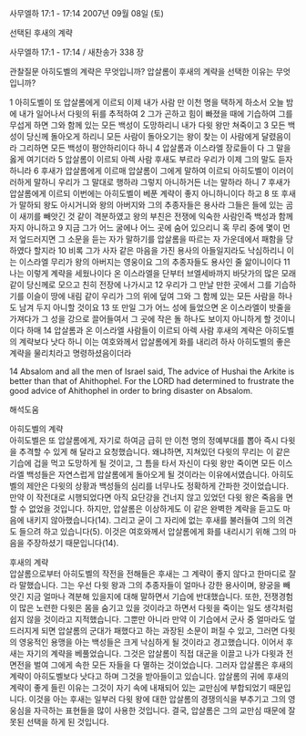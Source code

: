 사무엘하 17:1 - 17:14 
2007년 09월 08일 (토)

선택된 후새의 계략



사무엘하 17:1 - 17:14 / 새찬송가 338 장

관찰질문
아히도벨의 계략은 무엇입니까? 
압살롬이 후새의 계략을 선택한 이유는 무엇입니까? 

1 아히도벨이 또 압살롬에게 이르되 이제 내가 사람 만 이천 명을 택하게 하소서 오늘 밤에 내가 일어나서 다윗의 뒤를 추적하여 2 그가 곤하고 힘이 빠졌을 때에 기습하여 그를 무섭게 하면 그와 함께 있는 모든 백성이 도망하리니 내가 다윗 왕만 쳐죽이고 3 모든 백성이 당신께 돌아오게 하리니 모든 사람이 돌아오기는 왕이 찾는 이 사람에게 달렸음이라 그리하면 모든 백성이 평안하리이다 하니 4 압살롬과 이스라엘 장로들이 다 그 말을 옳게 여기더라 5 압살롬이 이르되 아렉 사람 후새도 부르라 우리가 이제 그의 말도 듣자 하니라 6 후새가 압살롬에게 이르매 압살롬이 그에게 말하여 이르되 아히도벨이 이러이러하게 말하니 우리가 그 말대로 행하랴 그렇지 아니하거든 너는 말하라 하니 7 후새가 압살롬에게 이르되 이번에는 아히도벨이 베푼 계략이 좋지 아니하니이다 하고 8 또 후새가 말하되 왕도 아시거니와 왕의 아버지와 그의 추종자들은 용사라 그들은 들에 있는 곰이 새끼를 빼앗긴 것 같이 격분하였고 왕의 부친은 전쟁에 익숙한 사람인즉 백성과 함께 자지 아니하고 9 지금 그가 어느 굴에나 어느 곳에 숨어 있으리니 혹 무리 중에 몇이 먼저 엎드러지면 그 소문을 듣는 자가 말하기를 압살롬을 따르는 자 가운데에서 패함을 당하였다 할지라 
10 비록 그가 사자 같은 마음을 가진 용사의 아들일지라도 낙심하리니 이는 이스라엘 무리가 왕의 아버지는 영웅이요 그의 추종자들도 용사인 줄 앎이니이다 11 나는 이렇게 계략을 세웠나이다 온 이스라엘을 단부터 브엘세바까지 바닷가의 많은 모래 같이 당신께로 모으고 친히 전장에 나가시고 12 우리가 그 만날 만한 곳에서 그를 기습하기를 이슬이 땅에 내림 같이 우리가 그의 위에 덮여 그와 그 함께 있는 모든 사람을 하나도 남겨 두지 아니할 것이요 13 또 만일 그가 어느 성에 들었으면 온 이스라엘이 밧줄을 가져다가 그 성을 강으로 끌어들여서 그 곳에 작은 돌 하나도 보이지 아니하게 할 것이니이다 하매 14 압살롬과 온 이스라엘 사람들이 이르되 아렉 사람 후새의 계략은 아히도벨의 계략보다 낫다 하니 이는 여호와께서 압살롬에게 화를 내리려 하사 아히도벨의 좋은 계략을 물리치라고 명령하셨음이더라  

14 Absalom and all the men of Israel said, The advice of Hushai the Arkite is better than that of Ahithophel. For the LORD had determined to frustrate the good advice of Ahithophel in order to bring disaster on Absalom.

해석도움





아히도벨의 계략  
아히도벨은 또 압살롬에게, 자기로 하여금 급히 만 이천 명의 정예부대를 뽑아 즉시 다윗을 추격할 수 있게 해 달라고 요청했습니다. 왜냐하면, 지쳐있던 다윗의 무리는 이 같은 기습에 겁을 먹고 도망하게 될 것이고, 그 틈을 타서 자신이 다윗 왕만 죽이면 모든 이스라엘 백성들은 자연스럽게 압살롬에게 돌아오게 될 것이라는 이유에서였습니다. 아히도벨의 제안은 다윗의 상황과 백성들의 심리를 너무나도 정확하게 간파한 것이었습니다. 만약 이 작전대로 시행되었다면 아직 요단강을 건너지 않고 있었던 다윗 왕은 죽음을 면할 수 없었을 것입니다. 하지만, 압살롬은 이상하게도 이 같은 완벽한 계략을 듣고도 마음에 내키지 않아했습니다(14). 그리고 굳이 그 자리에 없는 후새를 불러들여 그의 의견도 들으려 하고 있습니다(5). 이것은 여호와께서 압살롬에게 화를 내리시기 위해 그의 마음을 주장하셨기 때문입니다(14).      

후새의 계략  
압살롬으로부터 아히도벨의 작전을 전해들은 후새는 그 계략이 좋지 않다고 한마디로 잘라 말했습니다. 그는 우선 다윗 왕과 그의 추종자들이 얼마나 강한 용사이며, 왕궁을 빼앗긴 지금 얼마나 격분해 있을지에 대해 말하면서 기습에 반대했습니다. 또한, 전쟁경험이 많은 노련한 다윗은 몸을 숨기고 있을 것이라고 하면서 다윗을 죽이는 일도 생각처럼 쉽지 않을 것이라고 지적했습니다. 그뿐만 아니라 만약 이 기습에서 군사 중 얼마라도 엎드러지게 되면 압살롬의 군대가 패했다고 하는 과장된 소문이 퍼질 수 있고, 그러면 다윗의 영웅적인 용맹을 아는 백성들은 크게 낙심하게 될 것이라고 경고했습니다. 이어서 후새는 자기의 계략을 베풀었습니다. 그것은 압살롬이 직접 대군을 이끌고 나가 다윗과 전면전을 벌여 그에게 속한 모든 자들을 다 멸하는 것이었습니다. 그러자 압살롬은 후새의 계략이 아히도벨보다 낫다고 하며 그것을 받아들이고 있습니다. 압살롬의 귀에 후새의 계략이 좋게 들린 이유는 그것이 자기 속에 내재되어 있는 교만심에 부합되었기 때문입니다. 이것을 아는 후새는 일부러 다윗 왕에 대한 압살롬의 경쟁의식을 부추기고 그의 영웅심을 자극하는 표현들을 많이 사용한 것입니다. 결국, 압살롬은 그의 교만심 때문에 잘못된 선택을 하게 된 것입니다.